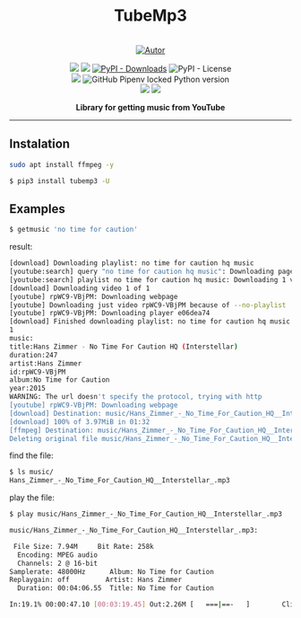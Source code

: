 
<h1 align='center'>TubeMp3</h1>
<p align='center'>

<br/>
<a href="https://github.com/perseu912"><img title="Autor" src="https://img.shields.io/badge/Autor-reinan_br-blue.svg?style=for-the-badge&logo=github"></a>
<br/>
<p align='center'>
<!-- github dados -->
<!-- sites de pacotes -->
<a href='https://pypi.org/project/tubemp3/'><img src='https://img.shields.io/pypi/v/tubemp3'></a>
<a href='#'><img src='https://img.shields.io/pypi/wheel/tubemp3'></a>
<a href='#'><img alt="PyPI - Downloads" src="https://img.shields.io/pypi/dm/tubemp3"></a>
<img alt="PyPI - License" src="https://img.shields.io/pypi/l/tubemp3">
<br/>


<img src='https://img.shields.io/badge/system-linux%20%7C%20deb-brightgreen'>

<img alt="GitHub Pipenv locked Python version" src="https://img.shields.io/github/pipenv/locked/python-version/perseu912/tubemp3">

<br/>
<!-- outros premios e analises -->
<!-- <a href='#'><img alt="CodeFactor Grade" src="https://img.shields.io/codefactor/grade/github/perseu912/noawclg?logo=codefactor">
</a> -->
<!-- redes sociais -->
<a href='https://instagram.com/gpftc_ifsertao/'><img src='https://shields.io/badge/insta-gpftc_ifsertao-darkviolet?logo=instagram&style=flat'></a>
<a href='https://discord.gg/pFZP86gvEm'><img src='https://img.shields.io/discord/856582838467952680.svg?label=discord&logo=discord'></a>

</p>
</p>
<p align='center'> <b>Library for getting music from YouTube</b></p>
<hr/>

## Instalation
```sh
sudo apt install ffmpeg -y
```

```sh
$ pip3 install tubemp3 -U
```

## Examples

```sh
$ getmusic 'no time for caution' 
```
result:
```sh
[download] Downloading playlist: no time for caution hq music
[youtube:search] query "no time for caution hq music": Downloading page 1
[youtube:search] playlist no time for caution hq music: Downloading 1 videos
[download] Downloading video 1 of 1
[youtube] rpWC9-VBjPM: Downloading webpage
[youtube] Downloading just video rpWC9-VBjPM because of --no-playlist
[youtube] rpWC9-VBjPM: Downloading player e06dea74
[download] Finished downloading playlist: no time for caution hq music
1
music: 
title:Hans Zimmer - No Time For Caution HQ (Interstellar)
duration:247
artist:Hans Zimmer
id:rpWC9-VBjPM
album:No Time for Caution
year:2015
WARNING: The url doesn't specify the protocol, trying with http
[youtube] rpWC9-VBjPM: Downloading webpage
[download] Destination: music/Hans_Zimmer_-_No_Time_For_Caution_HQ__Interstellar_.webm
[download] 100% of 3.97MiB in 01:32
[ffmpeg] Destination: music/Hans_Zimmer_-_No_Time_For_Caution_HQ__Interstellar_.mp3
Deleting original file music/Hans_Zimmer_-_No_Time_For_Caution_HQ__Interstellar_.webm (pass -k to keep)
```
find  the file:
```sh
$ ls music/
Hans_Zimmer_-_No_Time_For_Caution_HQ__Interstellar_.mp3 
```
play the file:
```sh
$ play music/Hans_Zimmer_-_No_Time_For_Caution_HQ__Interstellar_.mp3

music/Hans_Zimmer_-_No_Time_For_Caution_HQ__Interstellar_.mp3:

 File Size: 7.94M     Bit Rate: 258k
  Encoding: MPEG audio    
  Channels: 2 @ 16-bit   
Samplerate: 48000Hz      Album: No Time for Caution
Replaygain: off         Artist: Hans Zimmer
  Duration: 00:04:06.55  Title: No Time for Caution

In:19.1% 00:00:47.10 [00:03:19.45] Out:2.26M [   ===|==-   ]        Clip:0    
```